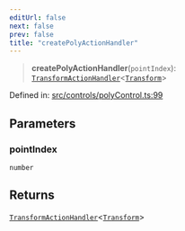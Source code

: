 ```yaml
---
editUrl: false
next: false
prev: false
title: "createPolyActionHandler"
---
```


> **createPolyActionHandler**(`pointIndex`): [`TransformActionHandler`](/api/type-aliases/transformactionhandler/)\<[`Transform`](/api/type-aliases/transform/)\>

Defined in: [src/controls/polyControl.ts:99](https://github.com/fabricjs/fabric.js/blob/b4f67b1cfd353d0e2763b168e07bce6b67895452/src/controls/polyControl.ts#L99)

## Parameters

### pointIndex

`number`

## Returns

[`TransformActionHandler`](/api/type-aliases/transformactionhandler/)\<[`Transform`](/api/type-aliases/transform/)\>
